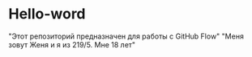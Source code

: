 # Hello-word
"Этот репозиторий предназначен для работы с GitHub Flow"
"Меня зовут Женя и я из 219/5. Мне 18 лет"
